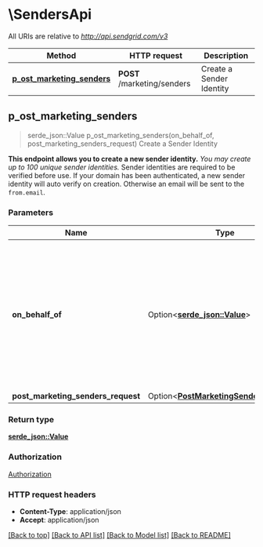 # \SendersApi

All URIs are relative to *http://api.sendgrid.com/v3*

Method | HTTP request | Description
------------- | ------------- | -------------
[**p_ost_marketing_senders**](SendersApi.md#p_ost_marketing_senders) | **POST** /marketing/senders | Create a Sender Identity



## p_ost_marketing_senders

> serde_json::Value p_ost_marketing_senders(on_behalf_of, post_marketing_senders_request)
Create a Sender Identity

**This endpoint allows you to create a new sender identity.**  *You may create up to 100 unique sender identities.*  Sender identities are required to be verified before use. If your domain has been authenticated, a new sender identity will auto verify on creation. Otherwise an email will be sent to the `from.email`.

### Parameters


Name | Type | Description  | Required | Notes
------------- | ------------- | ------------- | ------------- | -------------
**on_behalf_of** | Option<[**serde_json::Value**](.md)> |  |  |[default to The subuser's username. This header generates the API call as if the subuser account was making the call.]
**post_marketing_senders_request** | Option<[**PostMarketingSendersRequest**](PostMarketingSendersRequest.md)> |  |  |

### Return type

[**serde_json::Value**](serde_json::Value.md)

### Authorization

[Authorization](../README.md#Authorization)

### HTTP request headers

- **Content-Type**: application/json
- **Accept**: application/json

[[Back to top]](#) [[Back to API list]](../README.md#documentation-for-api-endpoints) [[Back to Model list]](../README.md#documentation-for-models) [[Back to README]](../README.md)

